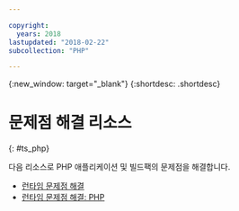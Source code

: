 ```yaml
---

copyright:
  years: 2018
lastupdated: "2018-02-22"
subcollection: "PHP"

---
```


{:new_window: target="_blank"}
{:shortdesc: .shortdesc}

# 문제점 해결 리소스
{: #ts_php}

다음 리소스로 PHP 애플리케이션 및 빌드팩의 문제점을 해결합니다.

* [런타임 문제점 해결](docs/runtimes-common/ts_runtimes.html#runtimes)
* [런타임 문제점 해결: PHP](docs/runtimes-common/ts_runtimes.html#ts_php)
